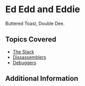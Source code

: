 # Ed Edd and Eddie
Buttered Toast, Double Dee.
## Topics Covered

- [The Stack](/binary-exploitation/what-is-the-stack/)
- [Dissassemblers](/reverse-engineering/what-are-disassemblers/)
- [Debuggers](/reverse-engineering/what-is-gdb/)
## Additional Information

